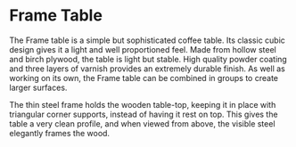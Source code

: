 # Frame Table

The Frame table is a simple but sophisticated coffee table. Its classic cubic design gives it a light and well proportioned feel. Made from hollow steel and birch plywood, the table is light but stable. High quality powder coating and three layers of varnish provides an extremely durable finish. As well as working on its own, the Frame table can be combined in groups to create larger surfaces.

The thin steel frame holds the wooden table-top, keeping it in place with triangular corner supports, instead of having it rest on top. This gives the table a very clean profile, and when viewed from above, the visible steel elegantly frames the wood.